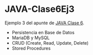 # JAVA-Clase6Ej3


Ejemplo 3 del apunte de [JAVA Clase 6](https://profmatiasgarcia.com.ar/uploads/tutoriales/ClaseTeoricaJAVA6.pdf).
<ul>
  <li> Persistencia en Base de Datos</li>
  <li> MariaDB y MySQL</li>
  <li> CRUD (Create, Read, Update, Delete) </li>
  <li> Stored Procedures </li>
</ul>
